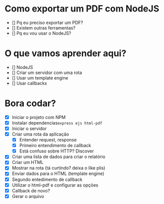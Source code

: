 # Como exportar um PDF com NodeJS

* [] Pq eu preciso exportar um PDF?
* [] Existem outras ferramentas?
* [] Pq eu vou usar o NodeJS?

# O que vamos aprender aqui?

* [] NodeJS
* [] Criar um servidor com uma rota
* [] Usar um template engine
* [] Usar callbacks

# Bora codar?

* [x] Iniciar o projeto com NPM
* [x] Instalar dependencias`express ejs html-pdf`
* [x] Iniciar o servidor
* [x] Criar uma rota da aplicação
    * [x] Entender request, response
    * [x] Primeiro entendimento de callback
    * [x] Está confuso sobre HTTP? Discover
* [x] Criar uma lista de dados para criar o relatório
* [x] Criar um HTML
* [x] Mostrar na rota (tá curtindo? deixa o like plis)
* [x] Enviar dados para o HTML (template engine)
* [x] Segundo entedimento de callback
* [x] Utilizar o html-pdf e configurar as opções
* [x] Callback de novo?
* [x] Gerar o arquivo
